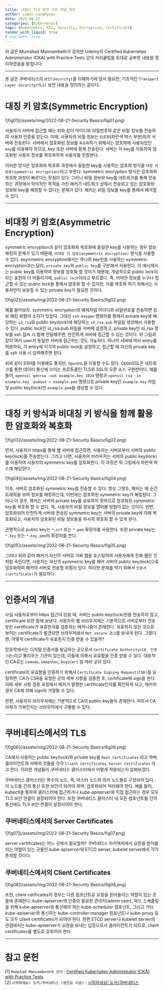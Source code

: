 ```yaml
---
title: (K8S) TLS 보안 기초 개념 정리
author: simon sanghyeon
date: 2022-08-21
categories: [Kubernetes]
tags: [Kubernetes, K8S, Security, Encryption, Certificate]
render_with_liquid: true
# use_math: true
---
```

이 글은 Mumshad Mannambeth가 강의한 Udemy의 Certified Kubernetes Administrator (CKA) with Practice Tests 강의 커리큘럼을 토대로 공부한 내용을 정리하였음을 밝힙니다.

---
본 글은 쿠버네티스의 `보안(Security)`을 이해하기에 앞서 필요한, 기초적인 `Transport Layer Security(TLS)` 보안 내용을 정리하는 글이다.

# 대칭 키 암호(Symmetric Encryption)

![fig01](/assets/img/2022-08-21-Security Basics/fig01.png)

사용자가 서버에 접근할 때는 위와 같이 아이디와 비밀번호와 같은 비밀 정보를 전송하여 사용자 인증을 받는다. 이때, 사용자의 비밀 정보는 `암호화`(파란색 박스 부분)되어 서버에 전송된다. 서버에서 암호화된 정보를 `복호화`하기 위해서는 암호화에 사용되었던 `key`를 이용해야 하므로, key 또한 서버에 함께 전송된다. 서버는 이 key를 이용하여 암호화된 사용자 정보를 복호화하여 사용자를 인증한다.

이러한 방식은 암호화와 복호화 과정에서 동일한 key를 사용하는 암호화 방식을 `대칭 키 암호(symmetric encryption)`라고 부른다. symmetric encryption 방식은 암호화와 복호화 과정이 빠르다는 장점이 있다. 그러나 비밀 정보와 key를 네트워크를 통해 전송하는 과정에서 악의적인 목적을 가진 해커가 네트워크 상에서 전송되고 있는 암호화된 정보와 key를 해킹할 수 있다는 문제가 있다. 해커는 비밀 정보를 key를 통해서 해석할 수 있다.

---
# 비대칭 키 암호(Asymmetric Encryption)
symmetric encryption과 같이 암호화와 복호화에 동일한 key를 사용하는 경우 정보 해킹의 문제가 있기 때문에, `비대칭 키 암호(asymmetric encryption)` 방식을 사용할 수 있다. asymmetric encryption에서는 하나의 key만을 사용하는 symmetric encryption과는 달리, `private key`와 `public key`를 구분해서 사용한다. 이 예시에서는 public key를 이용하여 정보를 암호화 할 것이기 때문에, 개념적으로 public lock이라는 표현의 더 어울리기에, `public lock`이라고 부르겠다. 즉, 어떠한 정보를 누구나 접근할 수 있는 public lock을 통해서 암호화 할 수 있지만, 이를 복호화 하기 위해서는 사용자만이 보유할 수 있는 private key가 필요한 것이다.

![fig02](/assets/img/2022-08-21-Security Basics/fig02.png)

예를 들어보자. symmetric encryption의 예제처럼 아이디와 비밀번호를 전송하면 정보 해킹 위험의 소지가 있었다. 그대신 `ssh-keygen` 명령어를 통해서 private key에 해당하는 `id_rsa`와 public key(lock)에 해당하는 `id_rsa.pub` 파일을 생성해서 사용할 수 있다. public lock인 id_rsa.pub 파일을 서버에 설정하고, private key인 id_rsa 정보를 ssh 접속 시 함께 전달해주면, 안전하게 서버에 접근할 수 있는 것이다. 위 그림과 같이 여러 user가 동일한 서버에 접근하는 것도 가능하다. 하나의 서버에 여러 entry를 허용하되, 각 entry에 각각의 public lock을 설정하고, 접근할 때 자신의 private key를 ssh 사용 시 입력해주면 된다.

위와 같이 SSH를 이용해도 좋지만, `OpenSSL`을 이용할 수도 있다. OpenSSL은 네트워크를 통한 데이터 통신에 쓰이는 프로토콜인 TLS와 SSL의 오픈 소스 구현판이다. 예를 들어, `openssl genrsa -out example.key 1024` 명령과 `openssl rsa -in example.key -pubout > example.pem` 명령으로 private key인 `example.key` 파일 및 public key(lock)인 `example.pem`을 생성할 수 있다.

---
# 대칭 키 방식과 비대칭 키 방식을 함께 활용한 암호화와 복호화
![fig03](/assets/img/2022-08-21-Security Basics/fig03.png)

먼저, 사용자가 https를 통해 웹 서버에 접근하면, 사용자는 서버로부터 서버의 public key(lock)를 전송받는다. 그러고 나면, 사용자의 브라우저는 서버의 public key(lock)를 이용하여 사용자의 symmetric key를 암호화한다. 이 과정은 위 그림에서 파란색 박스에 해당한다.

![fig04](/assets/img/2022-08-21-Security Basics/fig04.png)

이후, 서버로 암호화된 symmetric key를 전송할 수 있다. 항상 그렇듯, 해커는 매 순간 트래픽을 보며 정보를 해킹하는데, 이번에는 암호화된 symmetric key가 해킹된다. 그러나 이 경우, 해커는 서버의 private key를 보유하지 못하므로 암호화된 symmetric key를 복호화 할 수 없다. 즉, 사용자의 비밀 정보를 열어볼 방법이 없는 것이다. 반면, 암호화되어 안전하게 서버에 전송된 symmetric key는 서버의 private key에 의해 복호화되고, 사용자의 암호화된 비밀 정보들을 무사히 복호화 할 수 있게 된다.

관행적으로 public key는 `*.crt` 또는 `*.pem` 확장자를 사용한다. 또한 private key는 `*.key` 또는 `*-key.pem`의 확장자를 쓴다.

![fig05](/assets/img/2022-08-21-Security Basics/fig05.png)

그러나 위와 같이 해커가 자신의 서버로 가짜 웹을 호스팅하여 사용자에게 진짜 웹인 것처럼 속인다면, 사용자는 자신의 symmetric key를 해커 서버의 public key(lock)으로 암호화하여 해커의 서버로 전송할 위험이 있다. 이러한 문제를 막기 위해서 `인증서(certificate)`가 필요하다.

---
# 인증서의 개념
사실 사용자로부터 https 접근이 있을 때, 서버는 public key(lock)만을 전송하지 않고, certificate 또한 함께 보낸다. 사용자의 웹 브라우저에는 기본적으로 서버로부터 전송받은 certificate가 유효한지를 검증하는 메커니즘이 존재한다. 유효하지 않은 것으로 보이는 certificate가 발견되면 브라우저에서 `Not secure 경고`를 보내게 된다. 그렇다면, 어떻게 certificate가 유효한지 인증 받을 수 있을까?

암호학에서는 디지털 인증서를 발급하는 곳으로서 `Certificate Authority(CA, 인증 기관)`라고 불리우는 기관이 있는데, 이들에 의해서 유효함을 인증 받을 수 있다. 대표적인 CA로는 `Comodo`, `Semantec`, `DigiCert` 등 여러 곳이 있다.

certificate의 유효함을 인증하기 위해서 `Certificate Signing Request(CSR)`를 요청하면, CA가 CSR을 요청한 곳의 세부 사항을 검증한 후, certificate에 sign을 한다. 이때 세부 사항 검증 과정에서 해커가 발행한 certificate인지를 확인하게 되고, 해커의 경우 CA에 의해 sign이 거절될 수 있다.

한편, 사용자의 브라우저에는 기본적으로 CA의 public key들이 존재한다. 따라서 CA 자체가 가짜인지는 브라우저에서 구별될 수 있다.

---
# 쿠버네티스에서의 TLS

![fig06](/assets/img/2022-08-21-Security Basics/fig06.png)

CA에서 사용하는 public key(lock)와 private key를 `Root Certificates` 라고 하며, 클라이언트와 서버의 것들을 각각 `Client Certificates`, `Server Certificates` 라고 한다. 이러한 개념들이 쿠버네티스 클러스터에서 어떻게 적용되는지 살펴보겠다.

쿠버네티스 클러스터는 복수의 노드, 즉, 마스터 노드와 워커 노드들로 구성되어 있다. 이 노드들 간의 통신 또한 보안이 되어야 하며, 암호화되어 처리돼야 한다. 예를 들어, kubectl을 통하여 클러스터에 접근하거나 kube-apiserver에 직접 접근하는 경우 모두 TLS 보안 연결이 설정되어야 한다. 또한 쿠버네티스 클러스터 내 모든 컴포넌트들 간의 통신에도 TLS 보안 연결이 설정되어야 한다.

## 쿠버네티스에서의 Server Certificates

![fig07](/assets/img/2022-08-21-Security Basics/fig07.png)

server certificates는 어느 곳에서 필요할까? 쿠버네티스 아키텍처에서 요청을 받아들이는 역할이 있는 곳들인 kube-apiserver와 ETCD server, kubelet server에서 각각 존재할 것이다.

## 쿠버네티스에서의 Client Certificates

![fig08](/assets/img/2022-08-21-Security Basics/fig08.png)

또한, client cetificates의 경우는 다른 컴포넌트로 요청을 받아들이는 역할이 있는 곳들에 존재한다. kube-apiserver의 인증이 필요한 관리자(admin user), 파드 스케줄링을 위해 kube-apiserver와 통신해야 하는 kube-scheduler 컴포넌트, 그리고 기타 kube-apiserver와 통신하는 kube-controller manager 컴포넌트나 kube-proxy 등도 모두 client certificates가 되어야 한다. 한편 ETCD server나 kubelet server의 관점에서는 kube-apiserver가 요청을 보내는 입장으로서 클라이언트가 되므로, client certificates를 별도로 갖추어야 한다.

---
# 참고 문헌

[1] `Mumshad Mannambeth의 강의` : [Certified Kubernetes Administrator (CKA) with Practice Tests](https://www.udemy.com/course/certified-kubernetes-administrator-with-practice-tests/)<br>
[2] `시작하세요! 도커/쿠버네티스 (용찬호 지음)` : [시작하세요! 도커/쿠버네티스](http://www.yes24.com/Product/Goods/84927385)<br>
